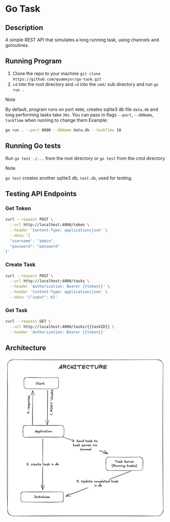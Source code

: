 # Go Task

## Description

A simple REST API that simulates a long running task, using channels and goroutines.

## Running Program
1. Clone the repo to your machine `git clone https://github.com/quamejnr/go-task.git`
2. `cd` into the root directory and `cd` into the `cmd/` sub directory and run `go run .`

> [!NOTE]
> By default, program runs on port `4000`, creates sqlite3 db file `data.db` and long performing tasks take `30s`.
> You can pass in flags `--port`, `--dbName`, `taskTime` when running to change them
> Example:
>
> ```sh
> go run . --port 8000 --dbName data.db --taskTime 10
> ```

## Running Go tests

Run `go test ./...` from the root directory or `go test` from the cmd directory

> [!NOTE]
> `go test` creates another sqlite3 db, `test.db`, used for testing.

## Testing API Endpoints

### Get Token

```sh
curl --request POST \
  --url http://localhost:4000/token \
  --header 'Content-Type: application/json' \
  --data '{
  "username": "admin",
  "password": "password"
}'
```

### Create Task

```sh
curl --request POST \
  --url http://localhost:4000/tasks \
  --header 'Authorization: Bearer {{token}}' \
  --header 'Content-Type: application/json' \
  --data '{"input": 6}'
```

### Get Task

```sh
curl --request GET \
  --url http://localhost:4000/tasks/{{taskID}} \
  --header 'Authorization: Bearer {{token}}'
```

## Architecture

![Architecture](./Untitled-2023-03-10-1813.png)
